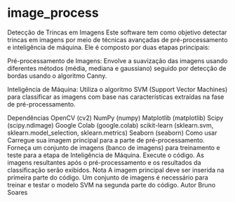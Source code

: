 # image_process
Detecção de Trincas em Imagens
Este software tem como objetivo detectar trincas em imagens por meio de técnicas avançadas de pré-processamento e inteligência de máquina. Ele é composto por duas etapas principais:

Pré-processamento de Imagens: Envolve a suavização das imagens usando diferentes métodos (média, mediana e gaussiano) seguido por detecção de bordas usando o algoritmo Canny.

Inteligência de Máquina: Utiliza o algoritmo SVM (Support Vector Machines) para classificar as imagens com base nas características extraídas na fase de pré-processamento.

Dependências
OpenCV (cv2)
NumPy (numpy)
Matplotlib (matplotlib)
Scipy (scipy.ndimage)
Google Colab (google.colab)
scikit-learn (sklearn.svm, sklearn.model_selection, sklearn.metrics)
Seaborn (seaborn)
Como usar
Carregue sua imagem principal para a parte de pré-processamento.
Forneça um conjunto de imagens (banco de imagens) para treinamento e teste para a etapa de Inteligência de Máquina.
Execute o código. As imagens resultantes após o pré-processamento e os resultados da classificação serão exibidos.
Nota
A imagem principal deve ser inserida na primeira parte do código.
Um conjunto de imagens é necessário para treinar e testar o modelo SVM na segunda parte do código.
Autor
Bruno Soares
